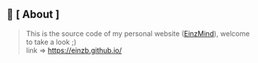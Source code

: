 ## 🔎 [ About ] 

> This is the source code of my personal website ([EinzMind](https://einzb.github.io/)), welcome to take a look ;)  
> link => https://einzb.github.io/
